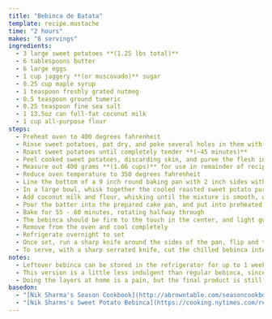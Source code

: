 ```yaml
---
title: "Bebinca de Batata"
template: recipe.mustache
time: "2 hours"
makes: "8 servings"
ingredients:
  - 3 large sweet potatoes **(1.25 lbs total)**
  - 6 tablespoons butter
  - 6 large eggs
  - 1 cup jaggery **(or muscovado)** sugar
  - 0.25 cup maple syrup
  - 1 teaspoon freshly grated nutmeg
  - 0.5 teaspoon ground tumeric
  - 0.25 teaspoon fine sea salt
  - 1 13.5oz can full-fat coconut milk
  - 1 cup all-purpose flour
steps:
  - Preheat oven to 400 degrees fahrenheit
  - Rinse sweet potatoes, pat dry, and poke several holes in them with a fork to allow steam to escape
  - Roast sweet potatoes until completely tender **(~45 minutes)**
  - Peel cooked sweet potatoes, discarding skin, and puree the flesh in a food processor
  - Measure out 400 grams **(1.66 cups)** for use in remainder of recipe
  - Reduce oven temperature to 350 degrees fahrenheit
  - Line the bottom of a 9 inch round baking pan with 2 inch sides with parchment paper and grease lightly with butter
  - In a large bowl, whisk together the cooled roasted sweet potato puree, eggs, jaggery, maple syrup, 6 tablespoons butter, nutmeg, tumeric, and salt until smooth
  - Add coconut milk and flour, whisking until the mixture is smooth, with no visible streaks of flour
  - Pour the batter into the prepared cake pan, and put into preheated oven
  - Bake for 55 - 60 minutes, rotating halfway through
  - The bebinca should be firm to the touch in the center, and light golden brown around the edges when done
  - Remove from the oven and cool completely
  - Refrigerate overnight to set
  - Once set, run a sharp knife around the sides of the pan, flip and tap to release, then invert (making the bebinca right side up again) onto a serving dish
  - To serve, with a sharp serrated knife, cut the chilled bebinca into wedges
notes:
  - Leftover bebinca can be stored in the refrigerator for up to 1 week
  - This version is a little less indulgent than regular bebinca, since egg yolk is substituted for sweet potato, but I find it to be just as delicious (admittedly, the first time I had it I was skeptical), and the sweet potato and maple syrup flavor works well in the bebinca template.
  - Doing the layers at home is a pain, but the final product is still quite good and texturally similar without them.
basedon:
  - "[Nik Sharma's Season Cookbook](http://abrowntable.com/seasoncookbook)"
  - "[Nik Sharms's Sweet Potato Bebinca](https://cooking.nytimes.com/recipes/1019605-sweet-potato-bebinca)"
---
```

